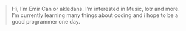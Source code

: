 > Hi, I’m Emir Can or akledans.
> I’m interested in Music, lotr and more.
> I’m currently learning many things about coding and i hope to be a good programmer one day.
